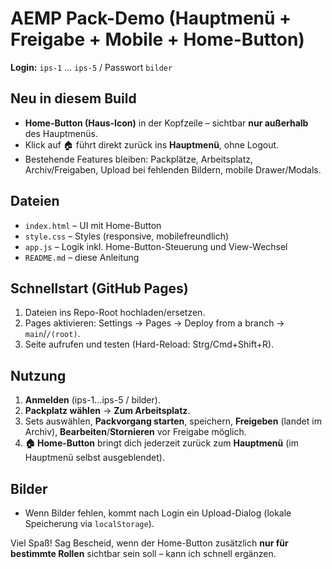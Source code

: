 
# AEMP Pack-Demo (Hauptmenü + Freigabe + Mobile + Home-Button)

**Login:** `ips-1` … `ips-5` / Passwort `bilder`

## Neu in diesem Build
- **Home-Button (Haus-Icon)** in der Kopfzeile – sichtbar **nur außerhalb** des Hauptmenüs.
- Klick auf 🏠 führt direkt zurück ins **Hauptmenü**, ohne Logout.
- Bestehende Features bleiben: Packplätze, Arbeitsplatz, Archiv/Freigaben, Upload bei fehlenden Bildern, mobile Drawer/Modals.

## Dateien
- `index.html` – UI mit Home-Button
- `style.css` – Styles (responsive, mobilefreundlich)
- `app.js` – Logik inkl. Home-Button-Steuerung und View-Wechsel
- `README.md` – diese Anleitung

## Schnellstart (GitHub Pages)
1. Dateien ins Repo-Root hochladen/ersetzen.
2. Pages aktivieren: Settings → Pages → Deploy from a branch → `main`/`/(root)`.
3. Seite aufrufen und testen (Hard-Reload: Strg/Cmd+Shift+R).

## Nutzung
1. **Anmelden** (ips-1…ips-5 / bilder).
2. **Packplatz wählen** → **Zum Arbeitsplatz**.
3. Sets auswählen, **Packvorgang starten**, speichern, **Freigeben** (landet im Archiv), **Bearbeiten**/**Stornieren** vor Freigabe möglich.
4. **🏠 Home-Button** bringt dich jederzeit zurück zum **Hauptmenü** (im Hauptmenü selbst ausgeblendet).

## Bilder
- Wenn Bilder fehlen, kommt nach Login ein Upload-Dialog (lokale Speicherung via `localStorage`).

Viel Spaß! Sag Bescheid, wenn der Home-Button zusätzlich **nur für bestimmte Rollen** sichtbar sein soll – kann ich schnell ergänzen.
